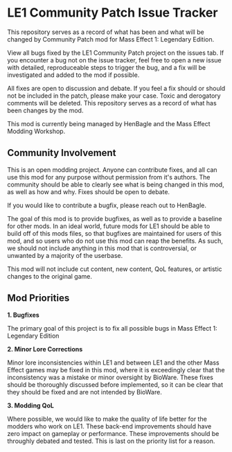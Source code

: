# LE1 Community Patch Issue Tracker
This repository serves as a record of what has been and what will be changed by Community Patch mod for Mass Effect 1: Legendary Edition.

View all bugs fixed by the LE1 Community Patch project on the issues tab. If you encounter a bug not on the issue tracker, feel free to open a new issue with detailed, reproduceable steps to trigger the bug, and a fix will be investigated and added to the mod if possible.

All fixes are open to discussion and debate. If you feel a fix should or should not be included in the patch, please make your case. Toxic and derogatory comments will be deleted. This repository serves as a record of what has been changes by the mod.

This mod is currently being managed by HenBagle and the Mass Effect Modding Workshop.

## Community Involvement
This is an open modding project. Anyone can contribute fixes, and all can use this mod for any purpose without permission from it's authors. The community should be able to clearly see what is being changed in this mod, as well as how and why. Fixes should be open to debate.

If you would like to contribute a bugfix, please reach out to HenBagle. 

The goal of this mod is to provide bugfixes, as well as to provide a baseline for other mods. In an ideal world, future mods for LE1 should be able to build off of this mods files, so that bugfixes are maintained for users of this mod, and so users who do not use this mod can reap the benefits. As such, we should not include anything in this mod that is controversial, or unwanted by a majority of the userbase. 

This mod will not include cut content, new content, QoL features, or artistic changes to the original game.

## Mod Priorities
**1. Bugfixes**

The primary goal of this project is to fix all possible bugs in Mass Effect 1: Legendary Edition

**2. Minor Lore Corrections**

Minor lore inconsistencies within LE1 and between LE1 and the other Mass Effect games may be fixed in this mod, where it is exceedingly clear that the inconsistency was a mistake or minor oversight by BioWare. These fixes should be thoroughly discussed before implemented, so it can be clear that they should be fixed and are not intended by BioWare.

**3. Modding QoL**

Where possible, we would like to make the quality of life better for the modders who work on LE1. These back-end improvements should have zero impact on gameplay or performance. These improvements should be throughly debated and tested. This is last on the priority list for a reason.
